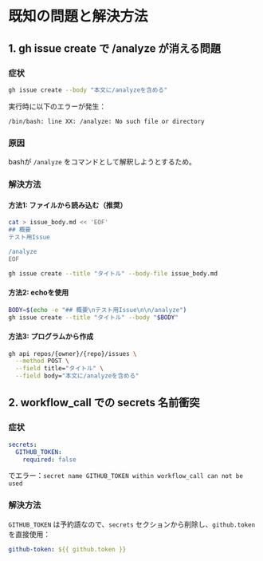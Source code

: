 # 既知の問題と解決方法

## 1. gh issue create で /analyze が消える問題

### 症状
```bash
gh issue create --body "本文に/analyzeを含める"
```
実行時に以下のエラーが発生：
```
/bin/bash: line XX: /analyze: No such file or directory
```

### 原因
bashが `/analyze` をコマンドとして解釈しようとするため。

### 解決方法

#### 方法1: ファイルから読み込む（推奨）
```bash
cat > issue_body.md << 'EOF'
## 概要
テスト用Issue

/analyze
EOF

gh issue create --title "タイトル" --body-file issue_body.md
```

#### 方法2: echoを使用
```bash
BODY=$(echo -e "## 概要\nテスト用Issue\n\n/analyze")
gh issue create --title "タイトル" --body "$BODY"
```

#### 方法3: プログラムから作成
```bash
gh api repos/{owner}/{repo}/issues \
  --method POST \
  --field title="タイトル" \
  --field body="本文に/analyzeを含める"
```

## 2. workflow_call での secrets 名前衝突

### 症状
```yaml
secrets:
  GITHUB_TOKEN:
    required: false
```
でエラー：`secret name GITHUB_TOKEN within workflow_call can not be used`

### 解決方法
`GITHUB_TOKEN` は予約語なので、`secrets` セクションから削除し、`github.token` を直接使用：
```yaml
github-token: ${{ github.token }}
```
